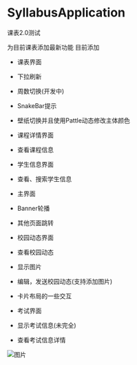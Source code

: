 # SyllabusApplication
课表2.0测试

为目前课表添加最新功能
目前添加
 - 课表界面
  - 下拉刷新
  - 周数切换(开发中)
  - SnakeBar提示
  - 壁纸切换并且使用Pattle动态修改主体颜色

 - 课程详情界面
  - 查看课程信息

 - 学生信息界面
  - 查看、搜索学生信息

 - 主界面
  - Banner轮播
  - 其他页面跳转

 - 校园动态界面
  - 查看校园动态
  - 显示图片
  - 编辑，发送校园动态(支持添加图片)
  - 卡片布局的一些交互

 - 考试界面
  - 显示考试信息(未完全)
  - 查看考试信息详情
  
 ![图片](http://img02.tooopen.com/images/20160509/tooopen_sy_161967094653.jpg)
